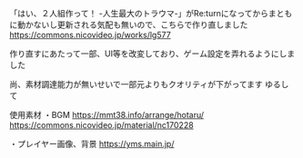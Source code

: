 「はい、２人組作って！ -人生最大のトラウマ-」がRe:turnになってからまともに動かないし更新される気配も無いので、こちらで作り直しました
https://commons.nicovideo.jp/works/lg577

作り直すにあたって一部、UI等を改変しており、ゲーム設定を弄れるようにしました

尚、素材調達能力が無いせいで一部元よりもクオリティが下がってます
ゆるして


使用素材
・BGM
https://mmt38.info/arrange/hotaru/
https://commons.nicovideo.jp/material/nc170228

・プレイヤー画像、背景
https://yms.main.jp/
